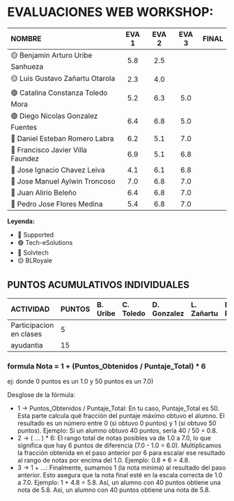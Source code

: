 # EVALUACIONES WEB WORKSHOP:

| NOMBRE | EVA 1 |  EVA 2 | EVA 3 | FINAL |
|:-------|:----------:|:------:|:------:|:------------------:|
| 🟡 Benjamin Arturo Uribe Sanhueza |5.8|2.5| | | 
| 🟡 Luis Gustavo Zañartu Otarola   |2.3|4.0| | | 
| 🟢 Catalina Constanza Toledo Mora |5.2|6.3|5.0| | 
| 🟢 Diego Nicolas Gonzalez Fuentes |6.4|6.8|5.0| | 
| 🔴 Daniel Esteban Romero Labra    |6.2|5.1|7.0| | 
| 🔴 Francisco Javier Villa Faundez |6.9|5.1|6.8| | 
| 🔴 Jose Ignacio Chavez Leiva      |4.1|6.1|6.8| | 
| 🔵 Jose Manuel Aylwin Troncoso    |7.0|6.8|7.0| | 
| 🔵 Juan Alirio Beleño             |6.4|6.8|7.0| | 
| 🔵 Pedro Jose Flores Medina       |5.4|6.8|7.0| | 

**Leyenda:**
- 🔴 Supported
- 🟢 Tech-eSolutions
- 🔵 Solvtech
- 🟡 BLRoyale


## PUNTOS ACUMULATIVOS INDIVIDUALES

| ACTIVIDAD               | PUNTOS | B. Uribe | C. Toledo | D. Gonzalez | L. Zañartu | D. Romero | F. Villa | J. Chavez | J. Aylwin | J. Beleño | P. Flores |
| :---------------------- | :----- | :------- | :-------- | :---------- | :--------- | :-------- | :------- | :-------- | :-------- | :-------- | :-------- |
| Participacion en clases | 5      |          |           |             |            |           |          |           |           |           |           |
| ayudantia               | 15     |          |           |             |            |         |          |           |           |           |           |



### formula Nota = 1 + (Puntos_Obtenidos / Puntaje_Total) * 6
ej: donde 0 puntos es un 1.0 y 50 puntos es un 7.0)
   

 Desglose de la fórmula:

- 1 -> Puntos_Obtenidos / Puntaje_Total: En tu caso, Puntaje_Total es 50. Esta parte calcula qué fracción del puntaje máximo obtuvo el alumno. El resultado es un número entre 0 (si obtuvo 0 puntos) y 1 (si obtuvo 50 puntos).
    Ejemplo: Si un alumno obtuvo 40 puntos, sería 40 / 50 = 0.8.
- 2 -> ( ... ) * 6: El rango total de notas posibles va de 1.0 a 7.0, lo que significa que hay 6 puntos de diferencia (7.0 - 1.0 = 6.0). Multiplicamos la fracción obtenida en el paso anterior por 6 para escalar ese resultado al rango de notas por encima del 1.0.
    Ejemplo: 0.8 * 6 = 4.8.
- 3 -> 1 + ...: Finalmente, sumamos 1 (la nota mínima) al resultado del paso anterior. Esto asegura que la nota final esté en la escala correcta de 1.0 a 7.0.
    Ejemplo: 1 + 4.8 = 5.8.
    Así, un alumno con 40 puntos obtiene una nota de 5.8.
    Así, un alumno con 40 puntos obtiene una nota de 5.8.
